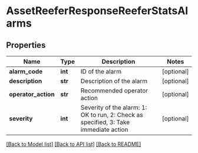 # AssetReeferResponseReeferStatsAlarms

## Properties
Name | Type | Description | Notes
------------ | ------------- | ------------- | -------------
**alarm_code** | **int** | ID of the alarm | [optional] 
**description** | **str** | Description of the alarm | [optional] 
**operator_action** | **str** | Recommended operator action | [optional] 
**severity** | **int** | Severity of the alarm: 1: OK to run, 2: Check as specified, 3: Take immediate action | [optional] 

[[Back to Model list]](../README.md#documentation-for-models) [[Back to API list]](../README.md#documentation-for-api-endpoints) [[Back to README]](../README.md)


